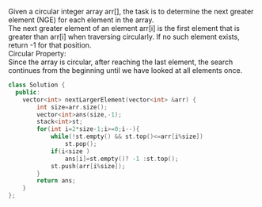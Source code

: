 Given a circular integer array arr[], the task is to determine the next greater element (NGE) for each element in the array.  
The next greater element of an element arr[i] is the first element that is greater than arr[i] when traversing circularly. If no such element exists, return -1 for that position.  
Circular Property:  
Since the array is circular, after reaching the last element, the search continues from the beginning until we have looked at all elements once.


```cpp
class Solution {
  public:
    vector<int> nextLargerElement(vector<int> &arr) {
        int size=arr.size();
        vector<int>ans(size,-1);
        stack<int>st;
        for(int i=2*size-1;i>=0;i--){
            while(!st.empty() && st.top()<=arr[i%size])
                st.pop();
            if(i<size )
                ans[i]=st.empty()? -1 :st.top();
            st.push(arr[i%size]);
        }
        return ans;
    }
};
```